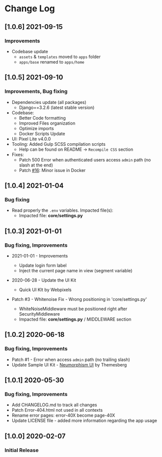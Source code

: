 # Change Log

## [1.0.6] 2021-09-15 
### Improvements

- Codebase update
  - `assets` & `templates` moved to `apps` folder
  - `apps/base` renamed to `apps/home`

## [1.0.5] 2021-09-10
### Improvements, Bug fixing

- Dependencies update (all packages) 
  - Django==3.2.6 (latest stable version)
- Codebase:
  - Better Code formatting
  - Improved Files organization
  - Optimize imports
  - Docker Scripts Update
- UI: Pixel Lite v4.0.0  
- Tooling: Added Gulp SCSS compilation scripts
  - Help can be found on README -> `Recompile CSS` section
- Fixes:
  - Patch 500 Error when authenticated users access `admin` path (no slash at the end)  
  - Patch [#16](https://github.com/app-generator/boilerplate-code-django-dashboard/issues/16): Minor issue in Docker

## [1.0.4] 2021-01-04
### Bug fixing

- Read properly the `.env` variables. Impacted file(s):
    - Impacted file: **core/settings.py**

## [1.0.3] 2021-01-01
### Bug fixing, Improvements

- 2021-01-01 - Improvements
    - Update login form label
    - Inject the current page name in view (segment variable) 

- 2020-06-28 - Update the UI Kit
    - Quick UI KIt by Webpixels

- Patch #3 - Whitenoise Fix - Wrong positioning in 'core/settings.py'
    - WhiteNoiseMiddleware must be positioned right after SecurityMiddleware
    - Impacted file: **core/settings.py** / MIDDLEWARE section

## [1.0.2] 2020-06-18
### Bug fixing, Improvements

- Patch #1 - Error when access `admin` path (no trailing slash)
- Update Sample UI Kit - [Neumorphism UI](https://themesberg.com/product/ui-kits/neumorphism-ui) by Themesberg

## [1.0.1] 2020-05-30
### Bug fixing, Improvements

- Add CHANGELOG.md to track all changes
- Patch Error-404.html not used in all contexts
- Rename error pages: error-40X become page-40X
- Update LICENSE file - added more information regarding the app usage

## [1.0.0] 2020-02-07
### Initial Release
